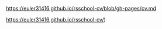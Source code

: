 https://euler31416.github.io/rsschool-cv/blob/gh-pages/cv.md

https://euler31416.github.io/rsschool-cv/)
